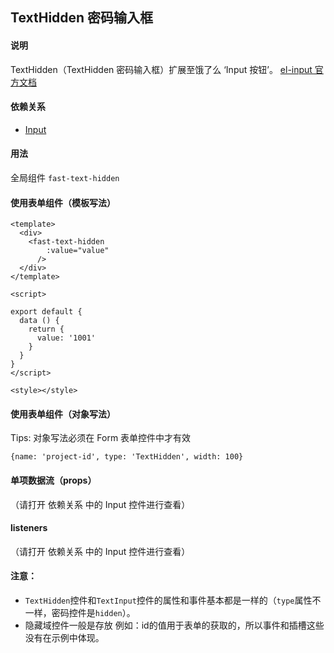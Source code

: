 ## TextHidden 密码输入框

#### 说明
TextHidden（TextHidden 密码输入框）扩展至饿了么 ‘Input 按钮’。
[el-input 官方文档](https://element.eleme.cn/#/zh-CN/component/input)

#### 依赖关系
- [Input](https://github.com/zhangh-design/vue-frame/tree/master/document/form/tools/Input)

#### 用法

全局组件 `fast-text-hidden`

#### 使用表单组件（模板写法）

```
<template>
  <div>
    <fast-text-hidden
        :value="value"
      />
  </div>
</template>

<script>

export default {
  data () {
    return {
      value: '1001'
    }
  }
}
</script>

<style></style>

```

#### 使用表单组件（对象写法）

Tips: 对象写法必须在 Form 表单控件中才有效

```
{name: 'project-id', type: 'TextHidden', width: 100}
```

#### 单项数据流（props）
（请打开 依赖关系 中的 Input 控件进行查看）

#### listeners
（请打开 依赖关系 中的 Input 控件进行查看）

#### 注意：

- `TextHidden`控件和`TextInput`控件的属性和事件基本都是一样的（`type`属性不一样，密码控件是`hidden`）。
- 隐藏域控件一般是存放 例如：id的值用于表单的获取的，所以事件和插槽这些没有在示例中体现。
